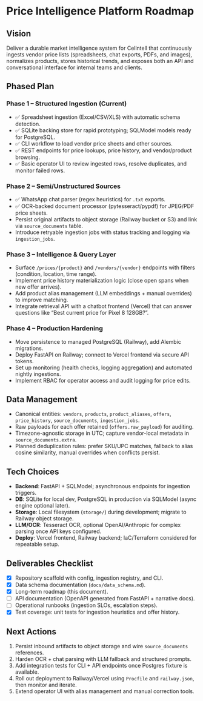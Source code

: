 # Price Intelligence Platform Roadmap

## Vision
Deliver a durable market intelligence system for Cellntell that continuously ingests vendor price lists (spreadsheets, chat exports, PDFs, and images), normalizes products, stores historical trends, and exposes both an API and conversational interface for internal teams and clients.

## Phased Plan

### Phase 1 – Structured Ingestion (Current)
- ✅ Spreadsheet ingestion (Excel/CSV/XLS) with automatic schema detection.
- ✅ SQLite backing store for rapid prototyping; SQLModel models ready for PostgreSQL.
- ✅ CLI workflow to load vendor price sheets and other sources.
- ✅ REST endpoints for price lookups, price history, and vendor/product browsing.
- ✅ Basic operator UI to review ingested rows, resolve duplicates, and monitor failed rows.

### Phase 2 – Semi/Unstructured Sources
- ✅ WhatsApp chat parser (regex heuristics) for `.txt` exports.
- ✅ OCR-backed document processor (pytesseract/pypdf) for JPEG/PDF price sheets.
- Persist original artifacts to object storage (Railway bucket or S3) and link via `source_documents` table.
- Introduce retryable ingestion jobs with status tracking and logging via `ingestion_jobs`.

### Phase 3 – Intelligence & Query Layer
- Surface `/prices/{product}` and `/vendors/{vendor}` endpoints with filters (condition, location, time range).
- Implement price history materialization logic (close open spans when new offer arrives).
- Add product alias management (LLM embeddings + manual overrides) to improve matching.
- Integrate retrieval API with a chatbot frontend (Vercel) that can answer questions like “Best current price for Pixel 8 128GB?”.

### Phase 4 – Production Hardening
- Move persistence to managed PostgreSQL (Railway), add Alembic migrations.
- Deploy FastAPI on Railway; connect to Vercel frontend via secure API tokens.
- Set up monitoring (health checks, logging aggregation) and automated nightly ingestions.
- Implement RBAC for operator access and audit logging for price edits.

## Data Management
- Canonical entities: `vendors`, `products`, `product_aliases`, `offers`, `price_history`, `source_documents`, `ingestion_jobs`.
- Raw payloads for each offer retained (`offers.raw_payload`) for auditing.
- Timezone-agnostic storage in UTC; capture vendor-local metadata in `source_documents.extra`.
- Planned deduplication rules: prefer SKU/UPC matches, fallback to alias cosine similarity, manual overrides when conflicts persist.

## Tech Choices
- **Backend**: FastAPI + SQLModel; asynchronous endpoints for ingestion triggers.
- **DB**: SQLite for local dev, PostgreSQL in production via SQLModel (async engine optional later).
- **Storage**: Local filesystem (`storage/`) during development; migrate to Railway object storage.
- **LLM/OCR**: Tesseract OCR, optional OpenAI/Anthropic for complex parsing once API keys configured.
- **Deploy**: Vercel frontend, Railway backend; IaC/Terraform considered for repeatable setup.

## Deliverables Checklist
- [x] Repository scaffold with config, ingestion registry, and CLI.
- [x] Data schema documentation (`docs/data_schema.md`).
- [x] Long-term roadmap (this document).
- [ ] API documentation (OpenAPI generated from FastAPI + narrative docs).
- [ ] Operational runbooks (ingestion SLOs, escalation steps).
- [x] Test coverage: unit tests for ingestion heuristics and offer history.

## Next Actions
1. Persist inbound artifacts to object storage and wire `source_documents` references.
2. Harden OCR + chat parsing with LLM fallback and structured prompts.
3. Add integration tests for CLI + API endpoints once Postgres fixture is available.
4. Roll out deployment to Railway/Vercel using `Procfile` and `railway.json`, then monitor and iterate.
5. Extend operator UI with alias management and manual correction tools.

